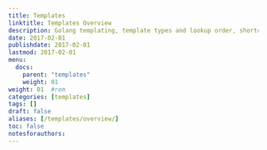 ```yaml
---
title: Templates
linktitle: Templates Overview
description: Golang templating, template types and lookup order, shortcodes, and data.
date: 2017-02-01
publishdate: 2017-02-01
lastmod: 2017-02-01
menu:
  docs:
    parent: "templates"
    weight: 01
weight: 01	#rem
categories: [templates]
tags: []
draft: false
aliases: [/templates/overview/]
toc: false
notesforauthors:
---
```

